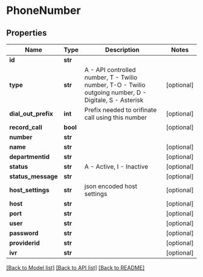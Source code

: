 # PhoneNumber

## Properties
Name | Type | Description | Notes
------------ | ------------- | ------------- | -------------
**id** | **str** |  | 
**type** | **str** | A - API controlled number, T - Twilio number, T-O - Twilio outgoing number, D - Digitale, S - Asterisk | [optional] 
**dial_out_prefix** | **int** | Prefix needed to orifinate call using this number | [optional] 
**record_call** | **bool** |  | [optional] 
**number** | **str** |  | 
**name** | **str** |  | [optional] 
**departmentid** | **str** |  | [optional] 
**status** | **str** | A - Active, I - Inactive | [optional] 
**status_message** | **str** |  | [optional] 
**host_settings** | **str** | json encoded host settings | [optional] 
**host** | **str** |  | [optional] 
**port** | **str** |  | [optional] 
**user** | **str** |  | [optional] 
**password** | **str** |  | [optional] 
**providerid** | **str** |  | [optional] 
**ivr** | **str** |  | [optional] 

[[Back to Model list]](../README.md#documentation-for-models) [[Back to API list]](../README.md#documentation-for-api-endpoints) [[Back to README]](../README.md)


